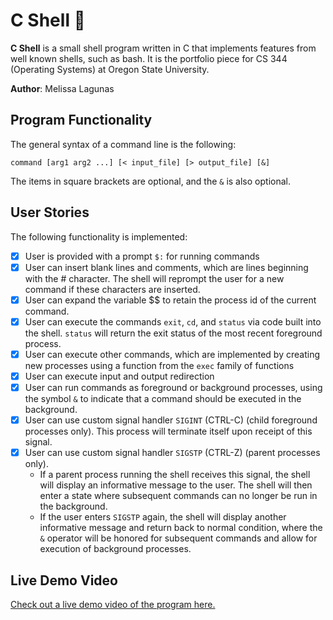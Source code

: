 # C Shell :shell:

**C Shell** is a small shell program written in C that implements features from well known shells, such as bash. 
It is the portfolio piece for CS 344 (Operating Systems)  at Oregon State University.

**Author**: Melissa Lagunas

## Program Functionality 

The general syntax of a command line is the following: 

    command [arg1 arg2 ...] [< input_file] [> output_file] [&]

The items in square brackets are optional, and the <code>&</code> is also optional.

## User Stories

The following functionality is implemented:


- [X] User is provided with a prompt <code>$:</code> for running commands
- [X] User can insert blank lines and comments, which are lines beginning with the # character. The shell will reprompt the user for a new command if these characters are inserted.
- [X] User can expand the variable $$ to retain the process id of the current command.
- [X] User can execute the commands <code>exit</code>, <code>cd</code>, and <code>status</code> via code built into the shell. <code>status</code> will return the exit status of the most recent foreground process.
- [X] User can execute other commands, which are implemented by creating new processes using a function from the <code>exec</code> family of functions
- [X] User can execute input and output redirection
- [X] User can run commands as foreground or background processes, using the symbol <code>&</code> to indicate that a command should be executed in the background.
- [X] User can use custom signal handler <code>SIGINT</code> (CTRL-C) (child foreground processes only). This process will terminate itself upon receipt of this signal. 
- [X] User can use custom signal handler <code>SIGSTP</code> (CTRL-Z) (parent processes only). 
   - If a parent process running the shell receives this signal, the shell will display an informative message to the user. The shell will then enter a state where subsequent commands can no longer be run in the background. 
   - If the user enters <code>SIGSTP</code> again, the shell will display another informative message and return back to normal condition, where the <code>&</code> operator will be honored for subsequent commands and allow for execution of background processes.


## Live Demo Video

[Check out a live demo video of the program here.](https://youtu.be/TzZW9POTWDI)

